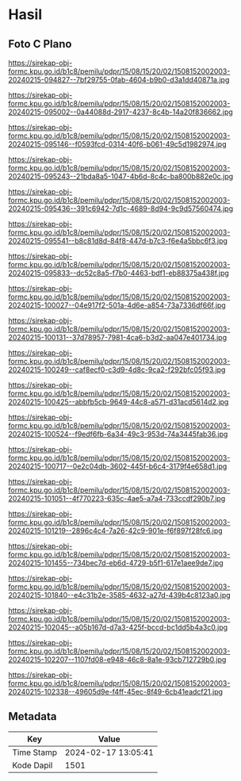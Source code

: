 # Hasil

## Foto C Plano

https://sirekap-obj-formc.kpu.go.id/b1c8/pemilu/pdpr/15/08/15/20/02/1508152002003-20240215-094827--7bf29755-0fab-4604-b9b0-d3a1dd40871a.jpg

https://sirekap-obj-formc.kpu.go.id/b1c8/pemilu/pdpr/15/08/15/20/02/1508152002003-20240215-095002--0a44088d-2917-4237-8c4b-14a20f836662.jpg

https://sirekap-obj-formc.kpu.go.id/b1c8/pemilu/pdpr/15/08/15/20/02/1508152002003-20240215-095146--f0593fcd-0314-40f6-b061-49c5d1982974.jpg

https://sirekap-obj-formc.kpu.go.id/b1c8/pemilu/pdpr/15/08/15/20/02/1508152002003-20240215-095243--21bda8a5-1047-4b6d-8c4c-ba800b882e0c.jpg

https://sirekap-obj-formc.kpu.go.id/b1c8/pemilu/pdpr/15/08/15/20/02/1508152002003-20240215-095436--391c6942-7d1c-4689-8d94-9c9d57560474.jpg

https://sirekap-obj-formc.kpu.go.id/b1c8/pemilu/pdpr/15/08/15/20/02/1508152002003-20240215-095541--b8c81d8d-84f8-447d-b7c3-f6e4a5bbc6f3.jpg

https://sirekap-obj-formc.kpu.go.id/b1c8/pemilu/pdpr/15/08/15/20/02/1508152002003-20240215-095833--dc52c8a5-f7b0-4463-bdf1-eb88375a438f.jpg

https://sirekap-obj-formc.kpu.go.id/b1c8/pemilu/pdpr/15/08/15/20/02/1508152002003-20240215-100027--04e917f2-501a-4d6e-a854-73a7336df66f.jpg

https://sirekap-obj-formc.kpu.go.id/b1c8/pemilu/pdpr/15/08/15/20/02/1508152002003-20240215-100131--37d78957-7981-4ca6-b3d2-aa047e401734.jpg

https://sirekap-obj-formc.kpu.go.id/b1c8/pemilu/pdpr/15/08/15/20/02/1508152002003-20240215-100249--caf8ecf0-c3d9-4d8c-9ca2-f292bfc05f93.jpg

https://sirekap-obj-formc.kpu.go.id/b1c8/pemilu/pdpr/15/08/15/20/02/1508152002003-20240215-100425--abbfb5cb-9649-44c8-a571-d31acd5614d2.jpg

https://sirekap-obj-formc.kpu.go.id/b1c8/pemilu/pdpr/15/08/15/20/02/1508152002003-20240215-100524--f9edf6fb-6a34-49c3-953d-74a3445fab36.jpg

https://sirekap-obj-formc.kpu.go.id/b1c8/pemilu/pdpr/15/08/15/20/02/1508152002003-20240215-100717--0e2c04db-3602-445f-b6c4-3179f4e658d1.jpg

https://sirekap-obj-formc.kpu.go.id/b1c8/pemilu/pdpr/15/08/15/20/02/1508152002003-20240215-101051--4f770223-635c-4ae5-a7a4-733ccdf290b7.jpg

https://sirekap-obj-formc.kpu.go.id/b1c8/pemilu/pdpr/15/08/15/20/02/1508152002003-20240215-101219--2896c4c4-7a26-42c9-901e-f6f897f28fc6.jpg

https://sirekap-obj-formc.kpu.go.id/b1c8/pemilu/pdpr/15/08/15/20/02/1508152002003-20240215-101455--734bec7d-eb6d-4729-b5f1-617e1aee9de7.jpg

https://sirekap-obj-formc.kpu.go.id/b1c8/pemilu/pdpr/15/08/15/20/02/1508152002003-20240215-101840--e4c31b2e-3585-4632-a27d-439b4c8123a0.jpg

https://sirekap-obj-formc.kpu.go.id/b1c8/pemilu/pdpr/15/08/15/20/02/1508152002003-20240215-102045--a05b167d-d7a3-425f-bccd-bc1dd5b4a3c0.jpg

https://sirekap-obj-formc.kpu.go.id/b1c8/pemilu/pdpr/15/08/15/20/02/1508152002003-20240215-102207--1107fd08-e948-46c8-8a1e-93cb712729b0.jpg

https://sirekap-obj-formc.kpu.go.id/b1c8/pemilu/pdpr/15/08/15/20/02/1508152002003-20240215-102338--49605d9e-f4ff-45ec-8f49-6cb41eadcf21.jpg


## Metadata

| Key        | Value               |
| ---------- | ------------------- |
| Time Stamp | 2024-02-17 13:05:41 |
| Kode Dapil | 1501                |



